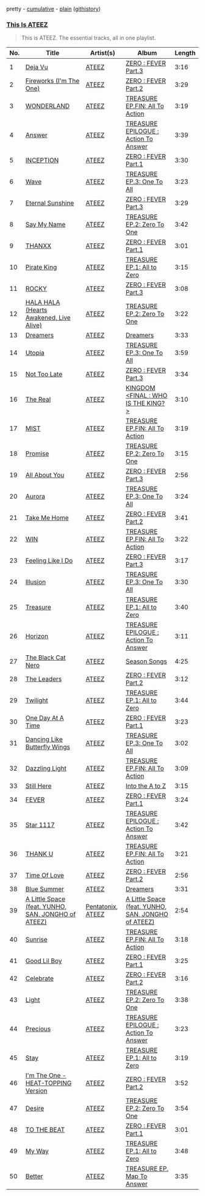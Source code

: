 pretty - [cumulative](/playlists/cumulative/This%20Is%20ATEEZ.md) - [plain](/playlists/plain/37i9dQZF1DZ06evO3CCGRC) ([githistory](https://github.githistory.xyz/tg-z/spotify-playlist-archive/blob/main/playlists/plain/37i9dQZF1DZ06evO3CCGRC))

### [This Is ATEEZ](https://open.spotify.com/playlist/37i9dQZF1DZ06evO3CCGRC)

> This is ATEEZ. The essential tracks, all in one playlist.

| No. | Title | Artist(s) | Album | Length |
|---|---|---|---|---|
| 1 | [Deja Vu](https://open.spotify.com/track/3zmrdOtnOogqLllz26WLZ3) | [ATEEZ](https://open.spotify.com/artist/68KmkJeZGfwe1OUaivBa2L) | [ZERO : FEVER Part.3](https://open.spotify.com/album/5ozaWoYQScjFzGODcJmy3G) | 3:16 |
| 2 | [Fireworks (I'm The One)](https://open.spotify.com/track/0rNLaGUleZ91DXMxmZNq5v) | [ATEEZ](https://open.spotify.com/artist/68KmkJeZGfwe1OUaivBa2L) | [ZERO : FEVER Part.2](https://open.spotify.com/album/1JMc8IZ1Jbax6m5OvswmAB) | 3:29 |
| 3 | [WONDERLAND](https://open.spotify.com/track/6k67RdkVjTZj79c1cRz7IQ) | [ATEEZ](https://open.spotify.com/artist/68KmkJeZGfwe1OUaivBa2L) | [TREASURE EP.FIN: All To Action](https://open.spotify.com/album/4HGhzqQEY1X6WWZw6MhjlO) | 3:19 |
| 4 | [Answer](https://open.spotify.com/track/3IdPtyJHB1WVPM4eCiCAKM) | [ATEEZ](https://open.spotify.com/artist/68KmkJeZGfwe1OUaivBa2L) | [TREASURE EPILOGUE : Action To Answer](https://open.spotify.com/album/3TTkDOcSzRQCvGMT7VmmPE) | 3:39 |
| 5 | [INCEPTION](https://open.spotify.com/track/7zC6xvBPnIC92K06pMpstY) | [ATEEZ](https://open.spotify.com/artist/68KmkJeZGfwe1OUaivBa2L) | [ZERO : FEVER Part.1](https://open.spotify.com/album/01IFxHiVOY6uf3vUFVXEoI) | 3:30 |
| 6 | [Wave](https://open.spotify.com/track/28xjm4FnnGI4Xnds7VoNSl) | [ATEEZ](https://open.spotify.com/artist/68KmkJeZGfwe1OUaivBa2L) | [TREASURE EP.3: One To All](https://open.spotify.com/album/4Y8cigF15iNUSV1dhlQqRg) | 3:23 |
| 7 | [Eternal Sunshine](https://open.spotify.com/track/76mWY4B10RpcuxsA4nfqp3) | [ATEEZ](https://open.spotify.com/artist/68KmkJeZGfwe1OUaivBa2L) | [ZERO : FEVER Part.3](https://open.spotify.com/album/5ozaWoYQScjFzGODcJmy3G) | 3:29 |
| 8 | [Say My Name](https://open.spotify.com/track/2UP7KnRSvc4taXbjOoSX0f) | [ATEEZ](https://open.spotify.com/artist/68KmkJeZGfwe1OUaivBa2L) | [TREASURE EP.2: Zero To One](https://open.spotify.com/album/2PQ8cQ8WzAJJkWYT2Ydmhw) | 3:42 |
| 9 | [THANXX](https://open.spotify.com/track/0YXpDiXEQlRmVSAFcub7sE) | [ATEEZ](https://open.spotify.com/artist/68KmkJeZGfwe1OUaivBa2L) | [ZERO : FEVER Part.1](https://open.spotify.com/album/01IFxHiVOY6uf3vUFVXEoI) | 3:01 |
| 10 | [Pirate King](https://open.spotify.com/track/5Jl2i6LR3Socm4TYqRzZw3) | [ATEEZ](https://open.spotify.com/artist/68KmkJeZGfwe1OUaivBa2L) | [TREASURE EP.1: All to Zero](https://open.spotify.com/album/4ayTucmOGwLd0WrJddrUwx) | 3:15 |
| 11 | [ROCKY](https://open.spotify.com/track/1Idy1ndwsEhW10UlQFT0mF) | [ATEEZ](https://open.spotify.com/artist/68KmkJeZGfwe1OUaivBa2L) | [ZERO : FEVER Part.3](https://open.spotify.com/album/5ozaWoYQScjFzGODcJmy3G) | 3:08 |
| 12 | [HALA HALA (Hearts Awakened, Live Alive)](https://open.spotify.com/track/4v2BLMhWtVvBnZwuoiKxja) | [ATEEZ](https://open.spotify.com/artist/68KmkJeZGfwe1OUaivBa2L) | [TREASURE EP.2: Zero To One](https://open.spotify.com/album/2PQ8cQ8WzAJJkWYT2Ydmhw) | 3:22 |
| 13 | [Dreamers](https://open.spotify.com/track/3rpJA5YqsZKIh1Wb71pR20) | [ATEEZ](https://open.spotify.com/artist/68KmkJeZGfwe1OUaivBa2L) | [Dreamers](https://open.spotify.com/album/32xNTIA4avuQXwY9jLzIrH) | 3:33 |
| 14 | [Utopia](https://open.spotify.com/track/3OnnEFB9kauV7O20nOCWpg) | [ATEEZ](https://open.spotify.com/artist/68KmkJeZGfwe1OUaivBa2L) | [TREASURE EP.3: One To All](https://open.spotify.com/album/4Y8cigF15iNUSV1dhlQqRg) | 3:59 |
| 15 | [Not Too Late](https://open.spotify.com/track/0fmdJr4UEfmqFCGFswAJPe) | [ATEEZ](https://open.spotify.com/artist/68KmkJeZGfwe1OUaivBa2L) | [ZERO : FEVER Part.3](https://open.spotify.com/album/5ozaWoYQScjFzGODcJmy3G) | 3:34 |
| 16 | [The Real](https://open.spotify.com/track/1uk5fYLx1f88DLte84Hl5j) | [ATEEZ](https://open.spotify.com/artist/68KmkJeZGfwe1OUaivBa2L) | [KINGDOM <FINAL : WHO IS THE KING?>](https://open.spotify.com/album/3n1NaviPQXfiVQ0TarnAf4) | 3:10 |
| 17 | [MIST](https://open.spotify.com/track/52PCrf2tqml44bWLNT58hF) | [ATEEZ](https://open.spotify.com/artist/68KmkJeZGfwe1OUaivBa2L) | [TREASURE EP.FIN: All To Action](https://open.spotify.com/album/4HGhzqQEY1X6WWZw6MhjlO) | 3:19 |
| 18 | [Promise](https://open.spotify.com/track/54z9tiaPu15pfkGSUwrOLI) | [ATEEZ](https://open.spotify.com/artist/68KmkJeZGfwe1OUaivBa2L) | [TREASURE EP.2: Zero To One](https://open.spotify.com/album/2PQ8cQ8WzAJJkWYT2Ydmhw) | 3:15 |
| 19 | [All About You](https://open.spotify.com/track/4bamfTJc0GuUDYnc3fj6zH) | [ATEEZ](https://open.spotify.com/artist/68KmkJeZGfwe1OUaivBa2L) | [ZERO : FEVER Part.3](https://open.spotify.com/album/5ozaWoYQScjFzGODcJmy3G) | 2:56 |
| 20 | [Aurora](https://open.spotify.com/track/2J8tamzlBEX2DWLx9ASTvS) | [ATEEZ](https://open.spotify.com/artist/68KmkJeZGfwe1OUaivBa2L) | [TREASURE EP.3: One To All](https://open.spotify.com/album/4Y8cigF15iNUSV1dhlQqRg) | 3:24 |
| 21 | [Take Me Home](https://open.spotify.com/track/0Fj5sQ4V4fYGVOxkoNUxz1) | [ATEEZ](https://open.spotify.com/artist/68KmkJeZGfwe1OUaivBa2L) | [ZERO : FEVER Part.2](https://open.spotify.com/album/1JMc8IZ1Jbax6m5OvswmAB) | 3:41 |
| 22 | [WIN](https://open.spotify.com/track/6iaVgWHDlYxjjvj3PuKSQX) | [ATEEZ](https://open.spotify.com/artist/68KmkJeZGfwe1OUaivBa2L) | [TREASURE EP.FIN: All To Action](https://open.spotify.com/album/4HGhzqQEY1X6WWZw6MhjlO) | 3:22 |
| 23 | [Feeling Like I Do](https://open.spotify.com/track/1lWoDFIoclXSdMF9g8tjPY) | [ATEEZ](https://open.spotify.com/artist/68KmkJeZGfwe1OUaivBa2L) | [ZERO : FEVER Part.3](https://open.spotify.com/album/5ozaWoYQScjFzGODcJmy3G) | 3:17 |
| 24 | [Illusion](https://open.spotify.com/track/4hQHA562yLkVKlakkOkz5l) | [ATEEZ](https://open.spotify.com/artist/68KmkJeZGfwe1OUaivBa2L) | [TREASURE EP.3: One To All](https://open.spotify.com/album/4Y8cigF15iNUSV1dhlQqRg) | 3:30 |
| 25 | [Treasure](https://open.spotify.com/track/0SDUepNAC5xZPkIEb6Kpce) | [ATEEZ](https://open.spotify.com/artist/68KmkJeZGfwe1OUaivBa2L) | [TREASURE EP.1: All to Zero](https://open.spotify.com/album/4ayTucmOGwLd0WrJddrUwx) | 3:40 |
| 26 | [Horizon](https://open.spotify.com/track/7aq8t9D82PJuqH7TFT4W6O) | [ATEEZ](https://open.spotify.com/artist/68KmkJeZGfwe1OUaivBa2L) | [TREASURE EPILOGUE : Action To Answer](https://open.spotify.com/album/3TTkDOcSzRQCvGMT7VmmPE) | 3:11 |
| 27 | [The Black Cat Nero](https://open.spotify.com/track/5GCkHlq2lxmtSlAhiLpnjq) | [ATEEZ](https://open.spotify.com/artist/68KmkJeZGfwe1OUaivBa2L) | [Season Songs](https://open.spotify.com/album/7o5jeWeyGW3Nb77WhmVPwJ) | 4:25 |
| 28 | [The Leaders](https://open.spotify.com/track/52Sj1SUJ6FNceKLZVggVak) | [ATEEZ](https://open.spotify.com/artist/68KmkJeZGfwe1OUaivBa2L) | [ZERO : FEVER Part.2](https://open.spotify.com/album/1JMc8IZ1Jbax6m5OvswmAB) | 3:12 |
| 29 | [Twilight](https://open.spotify.com/track/5s5TNGxkKh3FufBOdGsIlM) | [ATEEZ](https://open.spotify.com/artist/68KmkJeZGfwe1OUaivBa2L) | [TREASURE EP.1: All to Zero](https://open.spotify.com/album/4ayTucmOGwLd0WrJddrUwx) | 3:44 |
| 30 | [One Day At A Time](https://open.spotify.com/track/1eFk8R4OobU7kaAZdfYBKz) | [ATEEZ](https://open.spotify.com/artist/68KmkJeZGfwe1OUaivBa2L) | [ZERO : FEVER Part.1](https://open.spotify.com/album/01IFxHiVOY6uf3vUFVXEoI) | 3:23 |
| 31 | [Dancing Like Butterfly Wings](https://open.spotify.com/track/0sZpzFq1Ms8MQwuCe8WThA) | [ATEEZ](https://open.spotify.com/artist/68KmkJeZGfwe1OUaivBa2L) | [TREASURE EP.3: One To All](https://open.spotify.com/album/4Y8cigF15iNUSV1dhlQqRg) | 3:02 |
| 32 | [Dazzling Light](https://open.spotify.com/track/7HyAzQHnTni37xGUlve1iD) | [ATEEZ](https://open.spotify.com/artist/68KmkJeZGfwe1OUaivBa2L) | [TREASURE EP.FIN: All To Action](https://open.spotify.com/album/4HGhzqQEY1X6WWZw6MhjlO) | 3:09 |
| 33 | [Still Here](https://open.spotify.com/track/4n9kvDgJYw9dtKtHBocAK4) | [ATEEZ](https://open.spotify.com/artist/68KmkJeZGfwe1OUaivBa2L) | [Into the A to Z](https://open.spotify.com/album/4UfjyHIT2Nvb2XC7hnaPC0) | 3:15 |
| 34 | [FEVER](https://open.spotify.com/track/2dPETee06bbHulsABk0h7I) | [ATEEZ](https://open.spotify.com/artist/68KmkJeZGfwe1OUaivBa2L) | [ZERO : FEVER Part.1](https://open.spotify.com/album/01IFxHiVOY6uf3vUFVXEoI) | 3:24 |
| 35 | [Star 1117](https://open.spotify.com/track/0wuGxn6mILf918ZIaeiIG5) | [ATEEZ](https://open.spotify.com/artist/68KmkJeZGfwe1OUaivBa2L) | [TREASURE EPILOGUE : Action To Answer](https://open.spotify.com/album/3TTkDOcSzRQCvGMT7VmmPE) | 3:42 |
| 36 | [THANK U](https://open.spotify.com/track/4ZhE2dQ2MqEgWAgPnKWfhj) | [ATEEZ](https://open.spotify.com/artist/68KmkJeZGfwe1OUaivBa2L) | [TREASURE EP.FIN: All To Action](https://open.spotify.com/album/4HGhzqQEY1X6WWZw6MhjlO) | 3:21 |
| 37 | [Time Of Love](https://open.spotify.com/track/7CXXE0TJeCjsVIKnnATvmJ) | [ATEEZ](https://open.spotify.com/artist/68KmkJeZGfwe1OUaivBa2L) | [ZERO : FEVER Part.2](https://open.spotify.com/album/1JMc8IZ1Jbax6m5OvswmAB) | 2:56 |
| 38 | [Blue Summer](https://open.spotify.com/track/7oLyy8aPrMu6hka0SaUWxz) | [ATEEZ](https://open.spotify.com/artist/68KmkJeZGfwe1OUaivBa2L) | [Dreamers](https://open.spotify.com/album/1RiuAAiDFvA0sYc4MRWKvK) | 3:31 |
| 39 | [A Little Space (feat. YUNHO, SAN, JONGHO of ATEEZ)](https://open.spotify.com/track/624r3MZSDeOFP2Ciizhxja) | [Pentatonix](https://open.spotify.com/artist/26AHtbjWKiwYzsoGoUZq53), [ATEEZ](https://open.spotify.com/artist/68KmkJeZGfwe1OUaivBa2L) | [A Little Space (feat. YUNHO, SAN, JONGHO of ATEEZ)](https://open.spotify.com/album/4SXsvcrYpEi6NYfjv2qIjA) | 2:54 |
| 40 | [Sunrise](https://open.spotify.com/track/2jRQ7WRx7usY0xlCj2DNPH) | [ATEEZ](https://open.spotify.com/artist/68KmkJeZGfwe1OUaivBa2L) | [TREASURE EP.FIN: All To Action](https://open.spotify.com/album/4HGhzqQEY1X6WWZw6MhjlO) | 3:18 |
| 41 | [Good Lil Boy](https://open.spotify.com/track/5U8pXQSdhTtQ8bp6K6vb9Y) | [ATEEZ](https://open.spotify.com/artist/68KmkJeZGfwe1OUaivBa2L) | [ZERO : FEVER Part.1](https://open.spotify.com/album/01IFxHiVOY6uf3vUFVXEoI) | 3:25 |
| 42 | [Celebrate](https://open.spotify.com/track/1ptZH0pgnIjSG2mUYvMUjB) | [ATEEZ](https://open.spotify.com/artist/68KmkJeZGfwe1OUaivBa2L) | [ZERO : FEVER Part.2](https://open.spotify.com/album/1JMc8IZ1Jbax6m5OvswmAB) | 3:16 |
| 43 | [Light](https://open.spotify.com/track/2KnNV0Ahhb5qkK83LKymZE) | [ATEEZ](https://open.spotify.com/artist/68KmkJeZGfwe1OUaivBa2L) | [TREASURE EP.2: Zero To One](https://open.spotify.com/album/2PQ8cQ8WzAJJkWYT2Ydmhw) | 3:38 |
| 44 | [Precious](https://open.spotify.com/track/7FXshacExoDqtNfCXdrbnp) | [ATEEZ](https://open.spotify.com/artist/68KmkJeZGfwe1OUaivBa2L) | [TREASURE EPILOGUE : Action To Answer](https://open.spotify.com/album/3TTkDOcSzRQCvGMT7VmmPE) | 3:23 |
| 45 | [Stay](https://open.spotify.com/track/2vrasrfR6mxxjcD5v5BuRT) | [ATEEZ](https://open.spotify.com/artist/68KmkJeZGfwe1OUaivBa2L) | [TREASURE EP.1: All to Zero](https://open.spotify.com/album/4ayTucmOGwLd0WrJddrUwx) | 3:19 |
| 46 | [I'm The One - HEAT-TOPPING Version](https://open.spotify.com/track/4h8DDTLayF06jMWIPJlBb3) | [ATEEZ](https://open.spotify.com/artist/68KmkJeZGfwe1OUaivBa2L) | [ZERO : FEVER Part.2](https://open.spotify.com/album/1JMc8IZ1Jbax6m5OvswmAB) | 3:52 |
| 47 | [Desire](https://open.spotify.com/track/0UsHnRSfWyviHYhqsLMi0g) | [ATEEZ](https://open.spotify.com/artist/68KmkJeZGfwe1OUaivBa2L) | [TREASURE EP.2: Zero To One](https://open.spotify.com/album/2PQ8cQ8WzAJJkWYT2Ydmhw) | 3:54 |
| 48 | [TO THE BEAT](https://open.spotify.com/track/3c8UznwIeQjux7OWT0Wa0s) | [ATEEZ](https://open.spotify.com/artist/68KmkJeZGfwe1OUaivBa2L) | [ZERO : FEVER Part.1](https://open.spotify.com/album/01IFxHiVOY6uf3vUFVXEoI) | 3:01 |
| 49 | [My Way](https://open.spotify.com/track/7nm5N2yWWlDp3R9wPSGmj8) | [ATEEZ](https://open.spotify.com/artist/68KmkJeZGfwe1OUaivBa2L) | [TREASURE EP.1: All to Zero](https://open.spotify.com/album/4ayTucmOGwLd0WrJddrUwx) | 3:48 |
| 50 | [Better](https://open.spotify.com/track/6di5ScYZxyg0zhToZzowol) | [ATEEZ](https://open.spotify.com/artist/68KmkJeZGfwe1OUaivBa2L) | [TREASURE EP. Map To Answer](https://open.spotify.com/album/72uRjP7I54EvufnugN1z8i) | 3:35 |